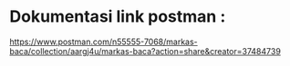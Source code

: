 # Dokumentasi link postman :

https://www.postman.com/n55555-7068/markas-baca/collection/aargj4u/markas-baca?action=share&creator=37484739
